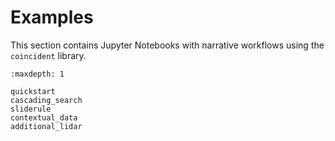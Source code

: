# Examples

This section contains Jupyter Notebooks with narrative workflows using the
`coincident` library.

```{toctree}
:maxdepth: 1

quickstart
cascading_search
sliderule
contextual_data
additional_lidar
```
